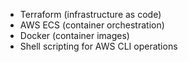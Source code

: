 - Terraform (infrastructure as code)
- AWS ECS (container orchestration)
- Docker (container images)
- Shell scripting for AWS CLI operations
